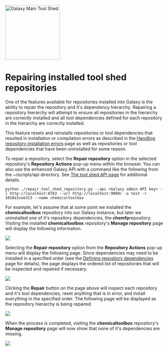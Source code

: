 <div class='center'><a href='http://toolshed.g2.bx.psu.edu'><img src='/Images/Logos/ToolShed.jpg' alt='Galaxy Main Tool Shed' height="174" /></a></div>

# Repairing installed tool shed repositories

One of the features available for repositories installed into Galaxy is the ability to repair the repository and it's dependency hierarchy.  Repairing a repository hierarchy will attempt to ensure all repositories in the hierarchy are correctly installed and all tool dependencies defined for each repository in the hierarchy are correctly installed.

This feature resets and reinstalls repositories or tool dependencies that resulted in installation or compilation errors as described in the [Handling repository installation errors](/ToolShed/InstallingRepositoriesToGalaxy#handling_repository_installation_errors) page as well as repositories or tool dependencies that have been uninstalled for some reason.

To repair a repository, select the **Repair repository** option in the selected repository's **Repository Actions** pop-up menu within the browser.  You can also use the enhanced Galaxy API with a command like the following from the ~/scripts/api directory.  See [The tool shed API page](../ToolShedApi) for additional details.

```
python ./repair_tool_shed_repository.py --api <Galaxy admin API key> -l http://localhost:8763 --url http://localhost:9009/ -o test -r 1018e3cee313 --name chemicaltoolbox
```


For example, let's assume that at some point we installed the **chemicaltoolbox** repository into our Galaxy instance, but later we uninstalled one of it's repository dependencies, the **chemfp**repository.  Visiting the installed **chemicaltoolbox** repository's **Manage repository** page will display the following information.

![](/manage_chemicaltoolbox.png)

Selecting the **Repair repository** option from the **Repository Actions** pop-up menu will display the following page.  Since dependencies may need to be installed in a specified order (see the [Defining repository dependencies](/DefiningRepositoryDependencies#repository_dependencies_defining_additional_required_repositories_and_repository_contents) page for details), the page displays the ordered list of repositories that will be inspected and repaired if necessary.

![](/repair_chemicaltoolbox.png)

Clicking the **Repair** button on the page above will inspect each repository and it's tool dependencies, reset anything that is in error, and install everything in the specified order.  The following page will be displayed as the repository hierarchy is being repaired.

![](/repaired_chemicaltoolbox.png)


When the process is completed, visiting the **chemicaltoolbox** repository's **Manage repository** page will now show that none of it's dependencies are missing.

![](/manage_repaired_chemicaltoolbox.png)
